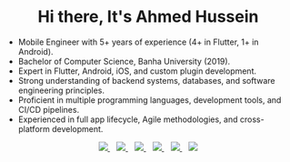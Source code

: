 <h1 align='center'>Hi there, It's Ahmed Hussein</h1>

<p align='start'>

- Mobile Engineer with 5+ years of experience (4+ in Flutter, 1+ in Android).
- Bachelor of Computer Science, Banha University (2019).
- Expert in Flutter, Android, iOS, and custom plugin development.
- Strong understanding of backend systems, databases, and software engineering principles.
- Proficient in multiple programming languages, development tools, and CI/CD pipelines.
- Experienced in full app lifecycle, Agile methodologies, and cross-platform development.
</p>


<p align='center'>
<a href="mailto:ahmeddhus@gmail.com">
  <img src="https://img.shields.io/badge/email me-%23D14836.svg?&style=for-the-badge&logo=gmail&logoColor=white" />
</a>&nbsp;&nbsp;
<a href="https://bsky.app/profile/ahmeddhus.bsky.social">
  <img src="https://img.shields.io/badge/bluesky-%231DA1F2.svg?&style=for-the-badge&logo=bluesky&logoColor=white" />
</a>&nbsp;&nbsp;
<a href="https://www.linkedin.com/in/ahmeddhus/">
  <img src="https://img.shields.io/badge/linkedin-%230077B5.svg?&style=for-the-badge&logo=linkedin&logoColor=white" />
  </a>&nbsp;&nbsp;
<a href="https://x.com/ahmeddhus">
  <img src="https://img.shields.io/badge/x-%23D14836.svg?&color=black&style=for-the-badge&logo=x&logoColor=white" />
</a>&nbsp;&nbsp;
  <a href="https://stackoverflow.com/users/6694858/ahmed-hussein">
  <img src="https://img.shields.io/badge/stackoverflow-%23D14836.svg?&color=white&style=for-the-badge&logo=stackoverflow" />
</a>&nbsp;&nbsp;
  <a href="https://medium.com/@ahmeddhus">
  <img src="https://img.shields.io/badge/medium-%23D14836.svg?&color=black&style=for-the-badge&logo=medium&logoColor=white" />
</p>
